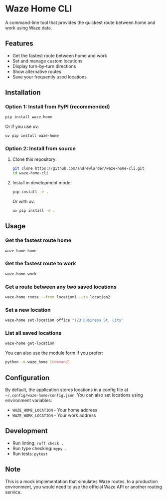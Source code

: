 # Waze Home CLI

A command-line tool that provides the quickest route between home and work using Waze data.

## Features

- Get the fastest route between home and work
- Set and manage custom locations
- Display turn-by-turn directions
- Show alternative routes
- Save your frequently used locations

## Installation

### Option 1: Install from PyPI (recommended)

```bash
pip install waze-home
```

Or if you use uv:

```bash
uv pip install waze-home
```

### Option 2: Install from source

1. Clone this repository:
   ```bash
   git clone https://github.com/andrewlarder/waze-home-cli.git
   cd waze-home-cli
   ```

2. Install in development mode:
   ```bash
   pip install -e .
   ```
   
   Or with uv:
   ```bash
   uv pip install -e .
   ```

## Usage

### Get the fastest route home

```bash
waze-home home
```

### Get the fastest route to work

```bash
waze-home work
```

### Get a route between any two saved locations

```bash
waze-home route --from location1 --to location2
```

### Set a new location

```bash
waze-home set-location office "123 Business St, City"
```

### List all saved locations

```bash
waze-home get-location
```

You can also use the module form if you prefer:

```bash
python -m waze_home [command]
```

## Configuration

By default, the application stores locations in a config file at `~/.config/waze-home/config.json`. You can also set locations using environment variables:

- `WAZE_HOME_LOCATION` - Your home address
- `WAZE_WORK_LOCATION` - Your work address

## Development

- Run linting: `ruff check .`
- Run type checking: `mypy .`
- Run tests: `pytest`

## Note

This is a mock implementation that simulates Waze routes. In a production environment, you would need to use the official Waze API or another routing service.